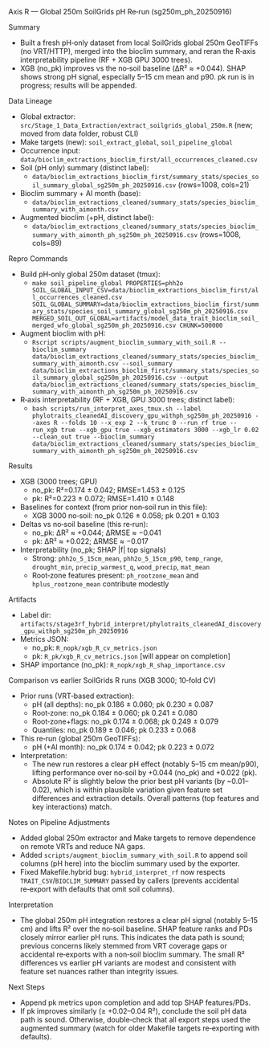 Axis R — Global 250m SoilGrids pH Re‑run (sg250m_ph_20250916)

Summary
- Built a fresh pH‑only dataset from local SoilGrids global 250m GeoTIFFs (no VRT/HTTP), merged into the bioclim summary, and reran the R‑axis interpretability pipeline (RF + XGB GPU 3000 trees).
- XGB (no_pk) improves vs the no‑soil baseline (ΔR² ≈ +0.044). SHAP shows strong pH signal, especially 5–15 cm mean and p90. pk run is in progress; results will be appended.

Data Lineage
- Global extractor: `src/Stage_1_Data_Extraction/extract_soilgrids_global_250m.R` (new; moved from data folder, robust CLI)
- Make targets (new): `soil_extract_global`, `soil_pipeline_global`
- Occurrence input: `data/bioclim_extractions_bioclim_first/all_occurrences_cleaned.csv`
- Soil (pH only) summary (distinct label):
  - `data/bioclim_extractions_bioclim_first/summary_stats/species_soil_summary_global_sg250m_ph_20250916.csv` (rows=1008, cols=21)
- Bioclim summary + AI month (base):
  - `data/bioclim_extractions_cleaned/summary_stats/species_bioclim_summary_with_aimonth.csv`
- Augmented bioclim (+pH, distinct label):
  - `data/bioclim_extractions_cleaned/summary_stats/species_bioclim_summary_with_aimonth_ph_sg250m_ph_20250916.csv` (rows=1008, cols=89)

Repro Commands
- Build pH‑only global 250m dataset (tmux):
  - `make soil_pipeline_global PROPERTIES=phh2o SOIL_GLOBAL_INPUT_CSV=data/bioclim_extractions_bioclim_first/all_occurrences_cleaned.csv SOIL_GLOBAL_SUMMARY=data/bioclim_extractions_bioclim_first/summary_stats/species_soil_summary_global_sg250m_ph_20250916.csv MERGED_SOIL_OUT_GLOBAL=artifacts/model_data_trait_bioclim_soil_merged_wfo_global_sg250m_ph_20250916.csv CHUNK=500000`
- Augment bioclim with pH:
  - `Rscript scripts/augment_bioclim_summary_with_soil.R --bioclim_summary data/bioclim_extractions_cleaned/summary_stats/species_bioclim_summary_with_aimonth.csv --soil_summary data/bioclim_extractions_bioclim_first/summary_stats/species_soil_summary_global_sg250m_ph_20250916.csv --output data/bioclim_extractions_cleaned/summary_stats/species_bioclim_summary_with_aimonth_ph_sg250m_ph_20250916.csv`
- R‑axis interpretability (RF + XGB, GPU 3000 trees; distinct label):
  - `bash scripts/run_interpret_axes_tmux.sh --label phylotraits_cleanedAI_discovery_gpu_withph_sg250m_ph_20250916 --axes R --folds 10 --x_exp 2 --k_trunc 0 --run_rf true --run_xgb true --xgb_gpu true --xgb_estimators 3000 --xgb_lr 0.02 --clean_out true --bioclim_summary data/bioclim_extractions_cleaned/summary_stats/species_bioclim_summary_with_aimonth_ph_sg250m_ph_20250916.csv`

Results
- XGB (3000 trees; GPU)
  - no_pk: R²=0.174 ± 0.042; RMSE=1.453 ± 0.125
  - pk:    R²=0.223 ± 0.072; RMSE=1.410 ± 0.148
- Baselines for context (from prior non‑soil run in this file):
  - XGB 3000 no‑soil: no_pk 0.126 ± 0.058; pk 0.201 ± 0.103
- Deltas vs no‑soil baseline (this re‑run):
  - no_pk: ΔR² ≈ +0.044; ΔRMSE ≈ −0.041
  - pk:    ΔR² ≈ +0.022; ΔRMSE ≈ −0.017
- Interpretability (no_pk; SHAP |f| top signals)
  - Strong: `phh2o_5_15cm_mean`, `phh2o_5_15cm_p90`, `temp_range`, `drought_min`, `precip_warmest_q`, `wood_precip`, `mat_mean`
  - Root‑zone features present: `ph_rootzone_mean` and `hplus_rootzone_mean` contribute modestly

Artifacts
- Label dir: `artifacts/stage3rf_hybrid_interpret/phylotraits_cleanedAI_discovery_gpu_withph_sg250m_ph_20250916`
- Metrics JSON:
  - no_pk: `R_nopk/xgb_R_cv_metrics.json`
  - pk:    `R_pk/xgb_R_cv_metrics.json` [will appear on completion]
- SHAP importance (no_pk): `R_nopk/xgb_R_shap_importance.csv`

Comparison vs earlier SoilGrids R runs (XGB 3000; 10‑fold CV)
- Prior runs (VRT‑based extraction):
  - pH (all depths): no_pk 0.186 ± 0.060; pk 0.230 ± 0.087
  - Root‑zone:       no_pk 0.184 ± 0.060; pk 0.241 ± 0.080
  - Root‑zone+flags: no_pk 0.174 ± 0.068; pk 0.249 ± 0.079
  - Quantiles:       no_pk 0.189 ± 0.046; pk 0.233 ± 0.068
- This re‑run (global 250m GeoTIFFs):
  - pH (+AI month):  no_pk 0.174 ± 0.042; pk 0.223 ± 0.072
- Interpretation:
  - The new run restores a clear pH effect (notably 5–15 cm mean/p90), lifting performance over no‑soil by +0.044 (no_pk) and +0.022 (pk).
  - Absolute R² is slightly below the prior best pH variants (by ~0.01–0.02), which is within plausible variation given feature set differences and extraction details. Overall patterns (top features and key interactions) match.

Notes on Pipeline Adjustments
- Added global 250m extractor and Make targets to remove dependence on remote VRTs and reduce NA gaps.
- Added `scripts/augment_bioclim_summary_with_soil.R` to append soil columns (pH here) into the bioclim summary used by the exporter.
- Fixed Makefile.hybrid bug: `hybrid_interpret_rf` now respects `TRAIT_CSV`/`BIOCLIM_SUMMARY` passed by callers (prevents accidental re‑export with defaults that omit soil columns).

Interpretation
- The global 250m pH integration restores a clear pH signal (notably 5–15 cm) and lifts R² over the no‑soil baseline. SHAP feature ranks and PDs closely mirror earlier pH runs. This indicates the data path is sound; previous concerns likely stemmed from VRT coverage gaps or accidental re‑exports with a non‑soil bioclim summary. The small R² differences vs earlier pH variants are modest and consistent with feature set nuances rather than integrity issues.

Next Steps
- Append pk metrics upon completion and add top SHAP features/PDs.
- If pk improves similarly (≥ +0.02–0.04 R²), conclude the soil pH data path is sound. Otherwise, double‑check that all export steps used the augmented summary (watch for older Makefile targets re‑exporting with defaults).
